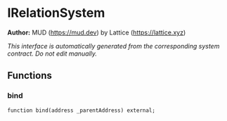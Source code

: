 # IRelationSystem
**Author:**
MUD (https://mud.dev) by Lattice (https://lattice.xyz)

*This interface is automatically generated from the corresponding system contract. Do not edit manually.*


## Functions
### bind


```solidity
function bind(address _parentAddress) external;
```

